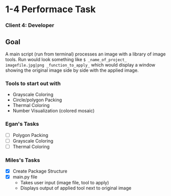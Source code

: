 # 1-4 Performace Task
### Client 4: Developer

## Goal
A main script (run from terminal) processes an image with a library of image tools. Run would look something like `$ _name_of_project_ imagefile.jpg|png _function_to_apply_` which would display a window showing the original image side by side with the applied image.

### Tools to start out with
* Grayscale Coloring 
* Circle/polygon Packing
* Thermal Coloring
* Number Visualization (colored mosaic)

### Egan's Tasks
* [ ] Polygon Packing
* [ ] Grayscale Coloring
* [ ] Thermal Coloring

### Miles's Tasks
* [x] Create Package Structure
* [x] main.py file
	* Takes user input (image file, tool to apply)
	* Displays output of applied tool next to original image
